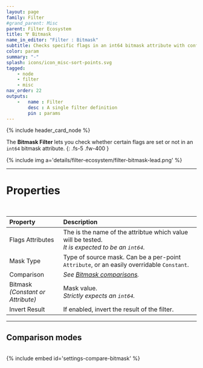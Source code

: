 ```yaml
---
layout: page
family: Filter
#grand_parent: Misc
parent: Filter Ecosystem
title: 🝖 Bitmask
name_in_editor: "Filter : Bitmask"
subtitle: Checks specific flags in an int64 bitmask attribute with configurable mask types, comparisons, and an option to invert results.
color: param
summary: "-"
splash: icons/icon_misc-sort-points.svg
tagged: 
    - node
    - filter
    - misc
nav_order: 22
outputs:
    -   name : Filter
        desc : A single filter definition
        pin : params
---
```


{% include header_card_node %}

The **Bitmask Filter** lets you check whether certain flags are set or not in an `int64` bitmask attribute.
{: .fs-5 .fw-400 } 

{% include img a='details/filter-ecosystem/filter-bitmask-lead.png' %}

---
# Properties
<br>

| Property       | Description          |
|:-------------|:------------------|
| Flags Attributes          | The is the name of the attribtue which value will be tested.<br>*It is expected to be an `int64`.* |
| Mask Type | Type of source mask. Can be a per-point `Attribute`, or an easily overridable `Constant`. |
| Comparison | *See [Bitmask comparisons](/PCGExtendedToolkit/doc-general/comparisons.html#bitmask-comparisons).* |
| Bitmask <br>*(Constant or Attribute)* | Mask value.<br>*Strictly expects an `int64`.* |
| Invert Result | If enabled, invert the result of the filter. |

---
## Comparison modes
<br>
{% include embed id='settings-compare-bitmask' %}